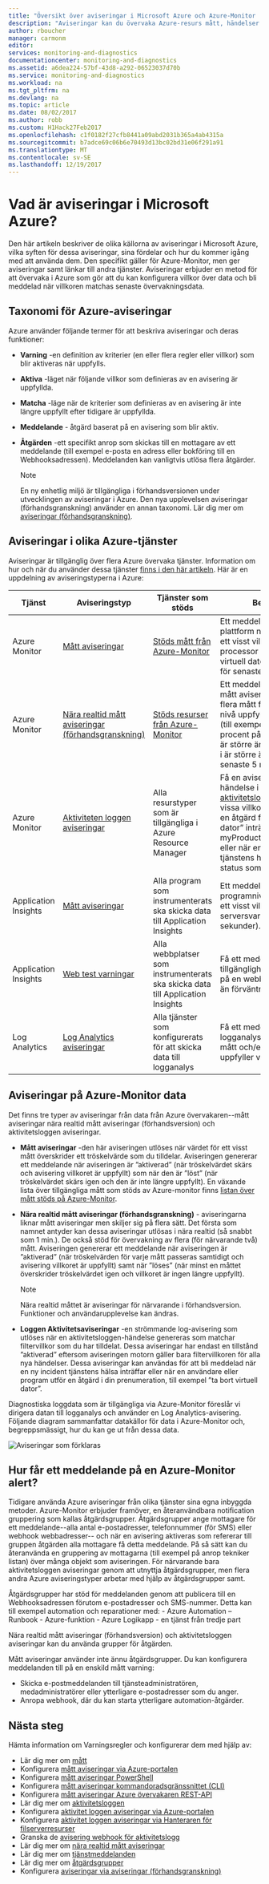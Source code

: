 ```yaml
---
title: "Översikt över aviseringar i Microsoft Azure och Azure-Monitor | Microsoft Docs"
description: "Aviseringar kan du övervaka Azure-resurs mått, händelser eller loggar och aviseras när du anger villkor."
author: rboucher
manager: carmonm
editor: 
services: monitoring-and-diagnostics
documentationcenter: monitoring-and-diagnostics
ms.assetid: a6dea224-57bf-43d8-a292-06523037d70b
ms.service: monitoring-and-diagnostics
ms.workload: na
ms.tgt_pltfrm: na
ms.devlang: na
ms.topic: article
ms.date: 08/02/2017
ms.author: robb
ms.custom: H1Hack27Feb2017
ms.openlocfilehash: c1f0182f27cfb8441a09abd2031b365a4ab4315a
ms.sourcegitcommit: b7adce69c06b6e70493d13bc02bd31e06f291a91
ms.translationtype: MT
ms.contentlocale: sv-SE
ms.lasthandoff: 12/19/2017
---
```

# <a name="what-are-alerts-in-microsoft-azure"></a>Vad är aviseringar i Microsoft Azure?
Den här artikeln beskriver de olika källorna av aviseringar i Microsoft Azure, vilka syften för dessa aviseringar, sina fördelar och hur du kommer igång med att använda dem. Den specifikt gäller för Azure-Monitor, men ger aviseringar samt länkar till andra tjänster. Aviseringar erbjuder en metod för att övervaka i Azure som gör att du kan konfigurera villkor över data och bli meddelad när villkoren matchas senaste övervakningsdata.


## <a name="taxonomy-of-azure-alerts"></a>Taxonomi för Azure-aviseringar
Azure använder följande termer för att beskriva aviseringar och deras funktioner:
* **Varning** -en definition av kriterier (en eller flera regler eller villkor) som blir aktiveras när uppfylls.
* **Aktiva** -läget när följande villkor som definieras av en avisering är uppfyllda.
* **Matcha** -läge när de kriterier som definieras av en avisering är inte längre uppfyllt efter tidigare är uppfyllda.
* **Meddelande** - åtgärd baserat på en avisering som blir aktiv.
* **Åtgärden** -ett specifikt anrop som skickas till en mottagare av ett meddelande (till exempel e-posta en adress eller bokföring till en Webhooksadressen). Meddelanden kan vanligtvis utlösa flera åtgärder.

    > [!NOTE]
    > En ny enhetlig miljö är tillgängliga i förhandsversionen under utvecklingen av aviseringar i Azure. Den nya upplevelsen aviseringar (förhandsgranskning) använder en annan taxonomi. Lär dig mer om [aviseringar (förhandsgranskning)](monitoring-overview-unified-alerts.md). 
    >

## <a name="alerts-in-different-azure-services"></a>Aviseringar i olika Azure-tjänster
Aviseringar är tillgänglig över flera Azure övervaka tjänster. Information om hur och när du använder dessa tjänster [finns i den här artikeln](./monitoring-overview.md). Här är en uppdelning av aviseringstyperna i Azure:


| Tjänst | Aviseringstyp | Tjänster som stöds | Beskrivning |
|---|---|---|---|
| Azure Monitor | [Mått aviseringar](./insights-alerts-portal.md) | [Stöds mått från Azure-Monitor](./monitoring-supported-metrics.md) | Ett meddelande när någon plattform nivå mått uppfyller ett visst villkor (till exempel processor i procent på en virtuell dator är större än 90 för senaste 5 minuter). |
|Azure Monitor | [Nära realtid mått aviseringar (förhandsgranskning)](./monitoring-near-real-time-metric-alerts.md)| [Stöds resurser från Azure-Monitor](./monitoring-near-real-time-metric-alerts.md#what-resources-can-i-create-near-real-time-metric-alerts-for) | Ett meddelande snabbare än mått aviseringar när ett eller flera mått för plattformen nivå uppfyller angivna villkor (till exempel processor i procent på en virtuell dator är större än 90 och nätverket i är större än 500 MB för senaste 5 minuter). |
| Azure Monitor | [Aktiviteten loggen aviseringar](./monitoring-activity-log-alerts.md) | Alla resurstyper som är tillgängliga i Azure Resource Manager | Få en avisering när någon ny händelse i den [Azure-aktivitetsloggen](./monitoring-overview-activity-logs.md) matchar vissa villkor (till exempel när en åtgärd för ”ta bort virtuell dator” inträffar i myProductionResourceGroup eller när en ny händelse tjänstens hälsa med ”aktiv” status som visas). |
| Application Insights | [Mått aviseringar](../application-insights/app-insights-alerts.md) | Alla program som instrumenterats ska skicka data till Application Insights | Ett meddelande när någon på programnivå mått uppfyller ett visst villkor (till exempel serversvarstid är större än 2 sekunder). |
| Application Insights | [Web test varningar](../application-insights/app-insights-monitor-web-app-availability.md) | Alla webbplatser som instrumenterats ska skicka data till Application Insights | Få ett meddelande när tillgänglighet och svarstider på en webbplats som är lägre än förväntningar. |
| Log Analytics | [Log Analytics aviseringar](../log-analytics/log-analytics-alerts.md) | Alla tjänster som konfigurerats för att skicka data till logganalys | Få ett meddelande när en logganalys sökfråga över mått och/eller händelse data uppfyller vissa villkor. |

## <a name="alerts-on-azure-monitor-data"></a>Aviseringar på Azure-Monitor data
Det finns tre typer av aviseringar från data från Azure övervakaren--mått aviseringar nära realtid mått aviseringar (förhandsversion) och aktivitetsloggen aviseringar.

* **Mått aviseringar** -den här aviseringen utlöses när värdet för ett visst mått överskrider ett tröskelvärde som du tilldelar. Aviseringen genererar ett meddelande när aviseringen är ”aktiverad” (när tröskelvärdet skärs och avisering villkoret är uppfyllt) som när den är ”löst” (när tröskelvärdet skärs igen och den är inte längre uppfyllt). En växande lista över tillgängliga mått som stöds av Azure-monitor finns [listan över mått stöds på Azure-Monitor](monitoring-supported-metrics.md).
* **Nära realtid mått aviseringar (förhandsgranskning)** - aviseringarna liknar mått aviseringar men skiljer sig på flera sätt. Det första som namnet antyder kan dessa aviseringar utlösas i nära realtid (så snabbt som 1 min.). De också stöd för övervakning av flera (för närvarande två) mått.  Aviseringen genererar ett meddelande när aviseringen är ”aktiverad” (när tröskelvärden för varje mått passeras samtidigt och avisering villkoret är uppfyllt) samt när ”löses” (när minst en måttet överskrider tröskelvärdet igen och villkoret är ingen längre uppfyllt).

    > [!NOTE]
    > Nära realtid måttet är aviseringar för närvarande i förhandsversion. Funktioner och användarupplevelse kan ändras.
    >
    >

* **Loggen Aktivitetsaviseringar** -en strömmande log-avisering som utlöses när en aktivitetsloggen-händelse genereras som matchar filtervillkor som du har tilldelat. Dessa aviseringar har endast en tillstånd ”aktiverad” eftersom aviseringen motorn gäller bara filtervillkoren för alla nya händelser. Dessa aviseringar kan användas för att bli meddelad när en ny incident tjänstens hälsa inträffar eller när en användare eller program utför en åtgärd i din prenumeration, till exempel ”ta bort virtuell dator”.

Diagnostiska loggdata som är tillgängliga via Azure-Monitor föreslår vi dirigera datan till logganalys och använder en Log Analytics-avisering. Följande diagram sammanfattar datakällor för data i Azure-Monitor och, begreppsmässigt, hur du kan ge ut från dessa data.

![Aviseringar som förklaras](./media/monitoring-overview-alerts/Alerts_Overview_Resource_v4.png)

## <a name="how-do-i-receive-a-notification-on-an-azure-monitor-alert"></a>Hur får ett meddelande på en Azure-Monitor alert?
Tidigare använda Azure aviseringar från olika tjänster sina egna inbyggda metoder. Azure-Monitor erbjuder framöver, en återanvändbara notification gruppering som kallas åtgärdsgrupper. Åtgärdsgrupper ange mottagare för ett meddelande--alla antal e-postadresser, telefonnummer (för SMS) eller webhook webbadresser-- och när en avisering aktiveras som refererar till gruppen åtgärden alla mottagare få detta meddelande. På så sätt kan du återanvända en gruppering av mottagarna (till exempel på anrop tekniker listan) över många objekt som aviseringen. För närvarande bara aktivitetsloggen aviseringar genom att utnyttja åtgärdsgrupper, men flera andra Azure aviseringstyper arbetar med hjälp av åtgärdsgrupper samt.

Åtgärdsgrupper har stöd för meddelanden genom att publicera till en Webhooksadressen förutom e-postadresser och SMS-nummer. Detta kan till exempel automation och reparationer med:
    - Azure Automation – Runbook
    - Azure-funktion
    - Azure Logikapp
    - en tjänst från tredje part

Nära realtid mått aviseringar (förhandsversion) och aktivitetsloggen aviseringar kan du använda grupper för åtgärden.

Mått aviseringar använder inte ännu åtgärdsgrupper. Du kan konfigurera meddelanden till på en enskild mått varning:
* Skicka e-postmeddelanden till tjänsteadministratören, medadministratörer eller ytterligare e-postadresser som du anger.
* Anropa webhook, där du kan starta ytterligare automation-åtgärder.

## <a name="next-steps"></a>Nästa steg
Hämta information om Varningsregler och konfigurerar dem med hjälp av:

* Lär dig mer om [mått](monitoring-overview-metrics.md)
* Konfigurera [mått aviseringar via Azure-portalen](insights-alerts-portal.md)
* Konfigurera [mått aviseringar PowerShell](insights-alerts-powershell.md)
* Konfigurera [mått aviseringar kommandoradsgränssnittet (CLI)](insights-alerts-command-line-interface.md)
* Konfigurera [mått aviseringar Azure övervakaren REST-API](https://msdn.microsoft.com/library/azure/dn931945.aspx)
* Lär dig mer om [aktivitetsloggen](monitoring-overview-activity-logs.md)
* Konfigurera [aktivitet loggen aviseringar via Azure-portalen](monitoring-activity-log-alerts.md)
* Konfigurera [aktivitet loggen aviseringar via Hanteraren för filserverresurser](monitoring-create-activity-log-alerts-with-resource-manager-template.md)
* Granska de [avisering webhook för aktivitetslogg](monitoring-activity-log-alerts-webhook.md)
* Lär dig mer om [nära realtid mått aviseringar](monitoring-near-real-time-metric-alerts.md)
* Lär dig mer om [tjänstmeddelanden](monitoring-service-notifications.md)
* Lär dig mer om [åtgärdsgrupper](monitoring-action-groups.md)
* Konfigurera [aviseringar via aviseringar (förhandsgranskning)](monitor-alerts-unified-usage.md)
